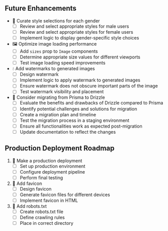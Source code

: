 ## Future Enhancements

- 🎨 Curate style selections for each gender
  - [ ] Review and select appropriate styles for male users
  - [ ] Review and select appropriate styles for female users
  - [ ] Implement logic to display gender-specific style choices

- 🖼️ Optimize image loading performance
  - [ ] Add `sizes` prop to `Image` components
  - [ ] Determine appropriate size values for different viewports
  - [ ] Test image loading speed improvements

- 💧 Add watermarks to generated images
  - [ ] Design watermark
  - [ ] Implement logic to apply watermark to generated images
  - [ ] Ensure watermark does not obscure important parts of the image
  - [ ] Test watermark visibility and placement

- 🔄 Consider migrating from Prisma to Drizzle
  - [ ] Evaluate the benefits and drawbacks of Drizzle compared to Prisma
  - [ ] Identify potential challenges and solutions for migration
  - [ ] Create a migration plan and timeline
  - [ ] Test the migration process in a staging environment
  - [ ] Ensure all functionalities work as expected post-migration
  - [ ] Update documentation to reflect the changes

## Production Deployment Roadmap

1. 🚀 Make a production deployment
   - [ ] Set up production environment
   - [ ] Configure deployment pipeline
   - [ ] Perform final testing

2. 🎨 Add favicon
   - [ ] Design favicon
   - [ ] Generate favicon files for different devices
   - [ ] Implement favicon in HTML

3. 🤖 Add robots.txt
   - [ ] Create robots.txt file
   - [ ] Define crawling rules
   - [ ] Place in correct directory
